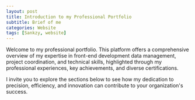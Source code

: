 ```yaml
---
layout: post
title: Introduction to my Professional Portfolio
subtitle: Brief of me
categories: Website
tags: [Sankzy, website]
---
```


Welcome to my professional portfolio. This platform offers a comprehensive overview of my expertise in front-end development data management, project coordination, and technical skills, highlighted through my professional experiences, key achievements, and diverse certifications.

I invite you to explore the sections below to see how my dedication to precision, efficiency, and innovation can contribute to your organization's success.
